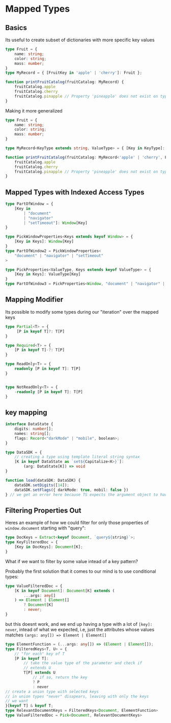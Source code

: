# Mapped Types

## Basics

Its useful to create subset of dictionaries with more specific key values

```ts twoslash
type Fruit = {
    name: string;
    color: string;
    mass: number;
}
type MyRecord = { [FruitKey in 'apple' | 'cherry']: Fruit };

function printFruitCatalog(fruitCatalog: MyRecord) {
    fruitCatalog.apple
    fruitCatalog.cherry
    fruitCatalog.pinapple // Property 'pineapple' does not exist on type 'MyRecord'
}
```

Making it more generalized
```ts twoslash
type Fruit = {
    name: string;
    color: string;
    mass: number;
}

type MyRecord<KeyType extends string, ValueType> = { [Key in KeyType]: ValueType };

function printFruitCatalog(fruitCatalog: MyRecord<'apple' | 'cherry', Fruit>) {
    fruitCatalog.apple
    fruitCatalog.cherry
    fruitCatalog.pinapple // Property 'pineapple' does not exist on type 'MyRecord'
}
```

## Mapped Types with Indexed Access Types

```ts twoslash
type PartOfWindow = {
    [Key in 
        | "document"
        | "navigator"
        | "setTimeout"]: Window[Key]
}

type PickWindowProperties<Keys extends keyof Window> = {
    [Key in Keys]: Window[Key]
}
type PartOfWindow2 = PickWindowProperties<
    "document" | "navigator" | "setTimeout"
>

type PickProperties<ValueType, Keys extends keyof ValueType> = {
    [Key in Keys]: ValueType[Key]
}
type PartOfWindow3 = PickProperties<Window, "document" | "navigator" | "setTimeout">
```

## Mapping Modifier

Its possible to modify some types during our "iteration" over the mapped keys

```ts twoslash
type Partial<T> = {
     [P in keyof T]?: T[P]
}

type Required<T> = {
    [P in keyof T]-?: T[P]
}

type ReadOnly<T> = {
    readonly [P in keyof T]: T[P]
}


type NotReadOnly<T> = {
    -readonly [P in keyof T]: T[P]
}
```

## key mapping

```ts twoslash
interface DataState {
    digits: number[];
    names: string[];
    flags: Record<"darkMode" | "mobile", boolean>;
}

type DataSDK = {
    // creating a type using template literal string syntax
    [K in keyof DataState as `set${Capitalize<K>}`]:
        (arg: DataState[K]) => void
}

function load(dataSDK: DataSDK) {
    dataSDK.setDigits([14]);
    dataSDK.setFlags({ darkMode: true, mobil: false })
} // we get an error here because TS expects the argument object to have "mobile" attribute
```

## Filtering Properties Out

Heres an example of how we could filter for only those properties of `window.document` starting with "query":
```ts twoslash
type DocKeys = Extract<keyof Document, `query${string}`>;
type KeyFilteredDoc = {
    [Key in DocKeys]: Document[K];
}
```
What if we want to filter by some value intead of a key pattern?

Probably the first solution that it comes to our mind is to use conditional types:
```ts twoslash
type ValueFilteredDoc = {
    [K in keyof Document]: Document[K] extends (
        ...args: any[]
    ) => Element | Element[]
        ? Document[K]
        : never;
}
```
but this doesnt work, and we end up having a type with a lot of `[key]: never`, intead of what we expected, i.e, just the attributes whose values matches `(args: any[]) => Element | Element[]`
```ts twoslash
type ElementFunction = (...args: any[]) => (Element | Element[]);
type FilteredKeys<T, U> = {
    // "for each" key of T
    [P in keyof T]:
        // take the value type of the parameter and check if
        // extends U
        T[P] extends U
            // if so, return the key
            ? P
            : never
// create a union type with selected keys
// in union types "never" disapears, leaving with only the keys
// we want
}[keyof T] & keyof T;
type RelevantDocumentKeys = FilteredKeys<Document, ElementFunction>
type ValueFilteredDoc = Pick<Document, RelevantDocumentKeys>
```







